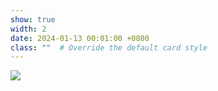 ```yaml
---
show: true
width: 2
date: 2024-01-13 00:01:00 +0800
class: ""  # Override the default card style
---
```

<div>
<img data-src="{{ 'assets/images/badges/uogxiaohui.png' | relative_url }}" class="lazy w-100 rounded-xl" src="{{ '/assets/images/empty_300x200.png' | relative_url }}">
</div>